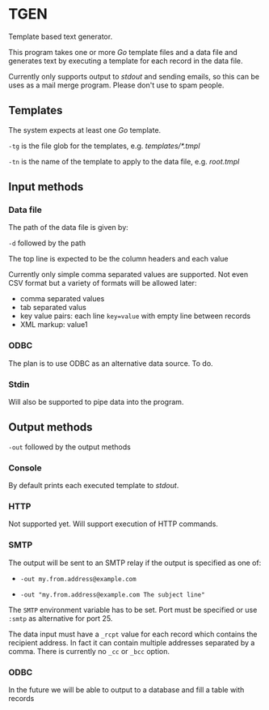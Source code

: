 # TGEN

Template based text generator.

This program takes one or more _Go_ template files and a data file and generates text by executing a 
template for each record in the data file. 

Currently only supports output to _stdout_ and sending emails, so this can be uses as a mail merge program.
Please don't use to spam people.

## Templates

The system expects at least one _Go_ template.

`-tg` is the file glob for the templates, e.g. _templates/*.tmpl_

`-tn` is the name of the template to apply to the data file, e.g. _root.tmpl_

## Input methods

### Data file

The path of the data file is given by:

`-d` followed by the path

The top line is expected to be the column headers and each value

Currently only simple comma separated values are supported. Not even CSV format but a variety of formats
will be allowed later:

- comma separated values
- tab separated valus
- key value pairs: each line `key=value` with empty line between records
- XML markup: <key1>value1</key1>

### ODBC

The plan is to use ODBC as an alternative data source. To do.

### Stdin

Will also be supported to pipe data into the program.

## Output methods

`-out` followed by the output methods

### Console

By default prints each executed template to _stdout_.

### HTTP

Not supported yet. Will support execution of HTTP commands.

### SMTP

The output will be sent to an SMTP relay if the output is specified as one of:

- `-out my.from.address@example.com`

- `-out "my.from.address@example.com The subject line"`

The `SMTP` environment variable has to be set. Port must be specified or use `:smtp` as alternative for port 25.

The data input must have a `_rcpt` value for each record which contains the recipient address. In fact it can contain multiple
addresses separated by a comma. There is currently no `_cc` or `_bcc` option.

### ODBC

In the future we will be able to output to a database and fill a table with records






